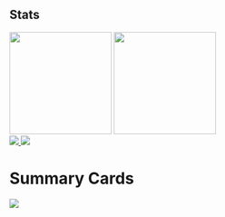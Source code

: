 
## Stats
<div>
  <a href="https://github.com/anliben" style="text-decoration:none">
    <img height="180em" src="https://github-readme-stats.vercel.app/api?username=anliben&show_icons=true&theme=github_dark" style="max-width: 100%;"/>
  </a>
  <a href="https://github.com/anliben" style="text-decoration:none">
    <img height="180em" src="https://github-readme-stats.vercel.app/api/top-langs/?username=anliben&layout=compact&langs_count=16&theme=github_dark" style="max-width: 100%;"/>
  </a>
 
</div>
<div> 

 <a href="https://twitter.com/AnlibenYayoi">
 <img src="https://img.shields.io/badge/Twitter-1DA1F2?style=for-the-badge&logo=twitter&logoColor=white" />
 </a>
    <a href="https://www.linkedin.com/in/jo%C3%A3o-victor-b02451247/" target="_blank"><img src="https://img.shields.io/badge/-LinkedIn-%230077B5?style=for-the-badge&logo=linkedin&logoColor=white" target="_blank"></a>

# Summary Cards
<div>
 <a>
 <img src="https://github-profile-summary-cards.vercel.app/api/cards/profile-details?username=anliben&theme=vue"/>
  </a>
 </div> 
</div>
